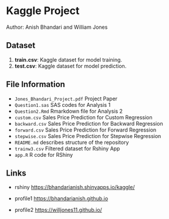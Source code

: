 # Kaggle Project

Author: Anish Bhandari and William Jones       




## Dataset

1. **train.csv**: Kaggle dataset for model training.
2. **test.csv**: Kaggle dataset for model prediction.

## File Information 

- `Jones_Bhandari_Project.pdf` Project Paper 
- `Question1.sas` SAS codes for Analysis 1
- `Question2.Rmd` Rmarkdown file for Analysis 2 
- `custom.csv` Sales Price Prediction for Custom Regression
- `backward.csv` Sales Price Prediction for Backward Regression
- `forward.csv` Sales Price Prediction for Forward Regression
- `stepwise.csv` Sales Price Prediction for Stepwise Regression
- `README.md` describes structure of the repository
- `trainw3.csv` Filtered dataset for Rshiny App
- `app.R`  R code for RShiny 


## Links
- rshiny
https://bhandarianish.shinyapps.io/kaggle/
 

- profile1
https://bhandarianish.github.io 

- profile2
https://willjones11.github.io/

      
